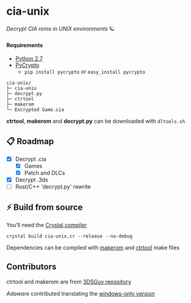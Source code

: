 # cia-unix

*Decrypt CIA roms in UNIX environments* 🪐

#### Requirements
* [Python 2.7](https://www.python.org/download/releases/2.7/)
* [PyCrypto](https://pypi.org/project/pycrypto/) 
  * `pip install pycrypto` or `easy_install pycrypto`

```
cia-unix/
├─ cia-unix
├─ decrypt.py
├─ ctrtool
├─ makerom
└─ Encrypted Game.cia
```
**ctrtool**, **makerom** and **decrypt.py** can be downloaded with `dltools.sh`

## 📋 Roadmap
- [x] Decrypt .cia
  - [x] Games
  - [x] Patch and DLCs
- [x] Decrypt .3ds
- [ ] Rust/C++ 'decrypt.py' rewrite

## ⚡️ Build from source
You’ll need the [Crystal compiler](https://crystal-lang.org/install/)

```
crystal build cia-unix.cr --release --no-debug
```

Dependencies can be compiled with [makerom](https://github.com/3DSGuy/Project_CTR/tree/master/makerom) and [ctrtool](https://github.com/3DSGuy/Project_CTR/tree/master/ctrtool) make files

## Contributors
ctrtool and makerom are from [3DSGuy repository](https://github.com/3DSGuy/Project_CTR)

*Adaware* contributed translating the [windows-only version](https://github.com/matiffeder/3DS-stuff/blob/master/Batch%20CIA%203DS%20Decryptor.bat)
